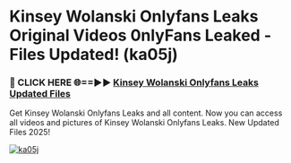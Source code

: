 # Kinsey Wolanski Onlyfans Leaks Original Videos 0nlyFans Leaked - Files Updated! (ka05j)

<h3>🔴 CLICK HERE 🌐==►► <a href="https://tinyurl.com/ms9xzufz" rel="nofollow">Kinsey Wolanski Onlyfans Leaks Updated Files</a></h3>

Get Kinsey Wolanski Onlyfans Leaks and all content. Now you can access all videos and pictures of Kinsey Wolanski Onlyfans Leaks. New Updated Files 2025!

[![ka05j](https://i.imgur.com/ppqm5kG.gif)](https://tinyurl.com/ms9xzufz)
